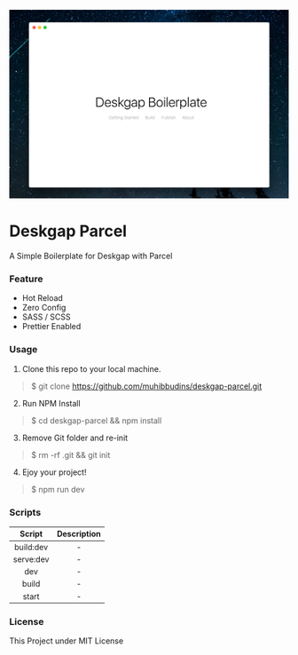 ![Preview](./preview.png)

# Deskgap Parcel

A Simple Boilerplate for Deskgap with Parcel

### Feature

- Hot Reload
- Zero Config
- SASS / SCSS
- Prettier Enabled

### Usage

1. Clone this repo to your local machine.

> $ git clone https://github.com/muhibbudins/deskgap-parcel.git

2. Run NPM Install

> $ cd deskgap-parcel && npm install

3. Remove Git folder and re-init

> $ rm -rf .git && git init

4. Ejoy your project!

> $ npm run dev

### Scripts

| Script | Description |
|:---:|:---:|
| build:dev | - |
| serve:dev | - |
| dev | - |
| build | - |
| start | - |

### License

This Project under MIT License